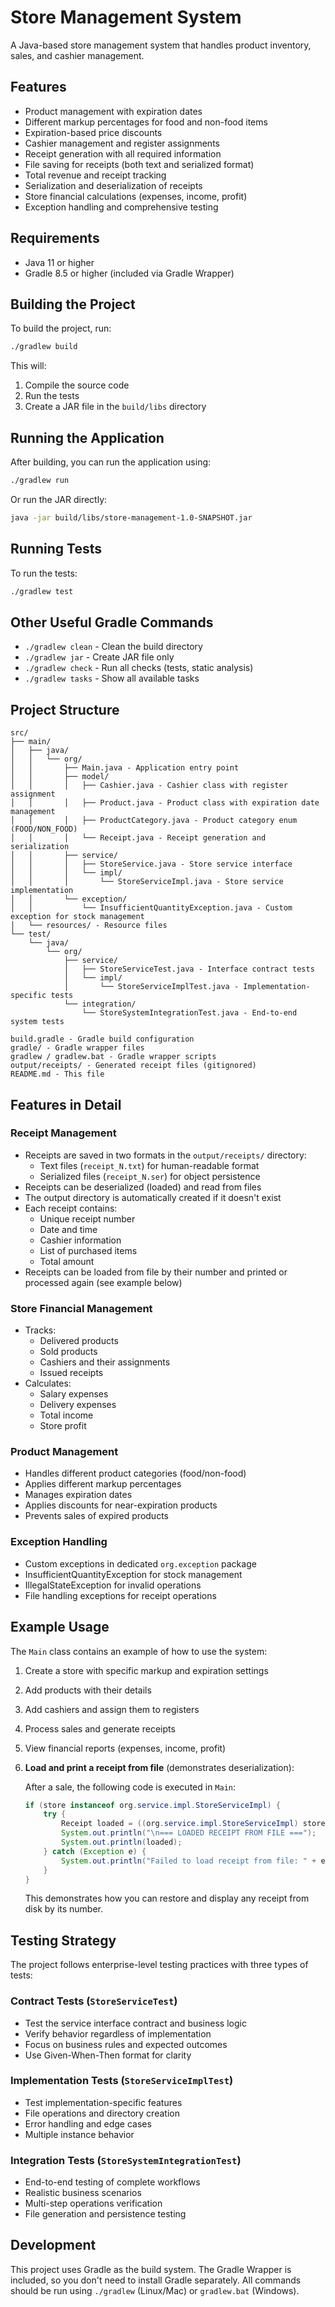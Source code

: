 # Store Management System

A Java-based store management system that handles product inventory, sales, and cashier management.

## Features

- Product management with expiration dates
- Different markup percentages for food and non-food items
- Expiration-based price discounts
- Cashier management and register assignments
- Receipt generation with all required information
- File saving for receipts (both text and serialized format)
- Total revenue and receipt tracking
- Serialization and deserialization of receipts
- Store financial calculations (expenses, income, profit)
- Exception handling and comprehensive testing

## Requirements

- Java 11 or higher
- Gradle 8.5 or higher (included via Gradle Wrapper)

## Building the Project

To build the project, run:

```bash
./gradlew build
```

This will:
1. Compile the source code
2. Run the tests
3. Create a JAR file in the `build/libs` directory

## Running the Application

After building, you can run the application using:

```bash
./gradlew run
```

Or run the JAR directly:

```bash
java -jar build/libs/store-management-1.0-SNAPSHOT.jar
```

## Running Tests

To run the tests:

```bash
./gradlew test
```

## Other Useful Gradle Commands

- `./gradlew clean` - Clean the build directory
- `./gradlew jar` - Create JAR file only
- `./gradlew check` - Run all checks (tests, static analysis)
- `./gradlew tasks` - Show all available tasks

## Project Structure

```
src/
├── main/
│   ├── java/
│   │   └── org/
│   │       ├── Main.java - Application entry point
│   │       ├── model/
│   │       │   ├── Cashier.java - Cashier class with register assignment
│   │       │   ├── Product.java - Product class with expiration date management
│   │       │   ├── ProductCategory.java - Product category enum (FOOD/NON_FOOD)
│   │       │   └── Receipt.java - Receipt generation and serialization
│   │       ├── service/
│   │       │   ├── StoreService.java - Store service interface
│   │       │   └── impl/
│   │       │       └── StoreServiceImpl.java - Store service implementation
│   │       └── exception/
│   │           └── InsufficientQuantityException.java - Custom exception for stock management
│   └── resources/ - Resource files
└── test/
    └── java/
        └── org/
            ├── service/
            │   ├── StoreServiceTest.java - Interface contract tests
            │   └── impl/
            │       └── StoreServiceImplTest.java - Implementation-specific tests
            └── integration/
                └── StoreSystemIntegrationTest.java - End-to-end system tests

build.gradle - Gradle build configuration
gradle/ - Gradle wrapper files
gradlew / gradlew.bat - Gradle wrapper scripts
output/receipts/ - Generated receipt files (gitignored)
README.md - This file
```

## Features in Detail

### Receipt Management
- Receipts are saved in two formats in the `output/receipts/` directory:
  - Text files (`receipt_N.txt`) for human-readable format
  - Serialized files (`receipt_N.ser`) for object persistence
- Receipts can be deserialized (loaded) and read from files
- The output directory is automatically created if it doesn't exist
- Each receipt contains:
  - Unique receipt number
  - Date and time
  - Cashier information
  - List of purchased items
  - Total amount
- Receipts can be loaded from file by their number and printed or processed again (see example below)

### Store Financial Management
- Tracks:
  - Delivered products
  - Sold products
  - Cashiers and their assignments
  - Issued receipts
- Calculates:
  - Salary expenses
  - Delivery expenses
  - Total income
  - Store profit

### Product Management
- Handles different product categories (food/non-food)
- Applies different markup percentages
- Manages expiration dates
- Applies discounts for near-expiration products
- Prevents sales of expired products

### Exception Handling
- Custom exceptions in dedicated `org.exception` package
- InsufficientQuantityException for stock management
- IllegalStateException for invalid operations
- File handling exceptions for receipt operations

## Example Usage

The `Main` class contains an example of how to use the system:

1. Create a store with specific markup and expiration settings
2. Add products with their details
3. Add cashiers and assign them to registers
4. Process sales and generate receipts
5. View financial reports (expenses, income, profit)
6. **Load and print a receipt from file** (demonstrates deserialization):

   After a sale, the following code is executed in `Main`:

   ```java
   if (store instanceof org.service.impl.StoreServiceImpl) {
       try {
           Receipt loaded = ((org.service.impl.StoreServiceImpl) store).loadReceiptFromFile(receipt.getReceiptNumber());
           System.out.println("\n=== LOADED RECEIPT FROM FILE ===");
           System.out.println(loaded);
       } catch (Exception e) {
           System.out.println("Failed to load receipt from file: " + e.getMessage());
       }
   }
   ```

   This demonstrates how you can restore and display any receipt from disk by its number.

## Testing Strategy

The project follows enterprise-level testing practices with three types of tests:

### Contract Tests (`StoreServiceTest`)
- Test the service interface contract and business logic
- Verify behavior regardless of implementation
- Focus on business rules and expected outcomes
- Use Given-When-Then format for clarity

### Implementation Tests (`StoreServiceImplTest`)
- Test implementation-specific features
- File operations and directory creation
- Error handling and edge cases
- Multiple instance behavior

### Integration Tests (`StoreSystemIntegrationTest`)
- End-to-end testing of complete workflows
- Realistic business scenarios
- Multi-step operations verification
- File generation and persistence testing

## Development

This project uses Gradle as the build system. The Gradle Wrapper is included, so you don't need to install Gradle separately. All commands should be run using `./gradlew` (Linux/Mac) or `gradlew.bat` (Windows). 